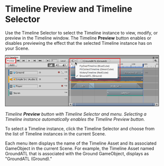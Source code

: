 # Timeline Preview and Timeline Selector

Use the Timeline Selector to select the Timeline instance to view, modify, or preview in the Timeline window. The Timeline **Preview** button enables or disables previewing the effect that the selected Timeline instance has on your Scene.

![Timeline **Preview** button with Timeline Selector and menu. Selecting a Timeline instance automatically enables the Timeline Preview button.](images/timeline_preview_selector.png)

_Timeline **Preview** button with Timeline Selector and menu. Selecting a Timeline instance automatically enables the Timeline Preview button._

To select a Timeline instance, click the Timeline Selector and choose from the list of Timeline instances in the current Scene.

Each menu item displays the name of the Timeline Asset and its associated GameObject in the current Scene. For example, the Timeline Asset named GroundATL that is associated with the Ground GameObject, displays as "GroundATL (Ground)."
